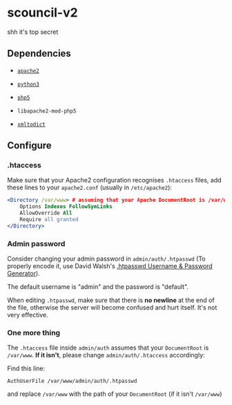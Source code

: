# scouncil-v2

shh it's top secret

## Dependencies

+ [`apache2`](http://httpd.apache.org/)

+ [`python3`](https://www.python.org/downloads/)

+ [`php5`](http://php.net/downloads.php)

+ `libapache2-mod-php5`

+ [`xmltodict`](https://github.com/martinblech/xmltodict)

## Configure

### .htaccess
Make sure that your Apache2 configuration recognises `.htaccess` files, add these lines to your `apache2.conf` (usually in `/etc/apache2`):

```apache
<Directory /var/www> # assuming that your Apache DocumentRoot is /var/www
	Options Indexes FollowSymLinks
	AllowOverride All
	Require all granted
</Directory>
```

### Admin password
Consider changing your admin password in `admin/auth/.htpasswd` (To properly encode it, use David Walsh's [.htpasswd Username & Password Generator](http://davidwalsh.name/web-development-tools#htaccess-status-message)).

The default username is "admin" and the password is "default".

When editing `.htpasswd`, make sure that there is **no newline** at the end of the file, otherwise the server will become confused and hurt itself. It's not very effective.

### One more thing
The `.htaccess` file inside `admin/auth` assumes that your `DocumentRoot` is `/var/www`. **If it isn't**, please change `admin/auth/.htaccess` accordingly:

Find this line:

`AuthUserFile /var/www/admin/auth/.htpasswd`

and replace `/var/www` with the path of your `DocumentRoot` (if it isn't `/var/www`)